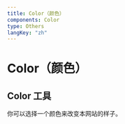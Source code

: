 ```yaml
---
title: Color（颜色）
components: Color
type: Others
langKey: "zh"
---
```


# Color（颜色）

<ColorTemplate />

## Color 工具

你可以选择一个颜色来改变本网站的样子。

<ColorTool />
